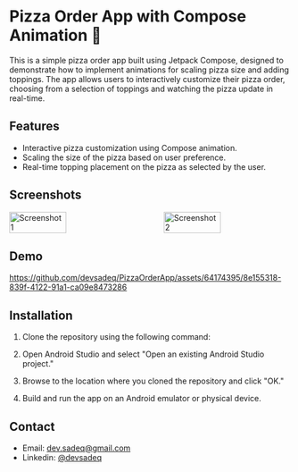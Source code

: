 # Pizza Order App with Compose Animation 🍕

This is a simple pizza order app built using Jetpack Compose, designed to demonstrate how to implement animations for scaling pizza size and adding toppings. The app allows users to interactively customize their pizza order, choosing from a selection of toppings and watching the pizza update in real-time.

## Features

- Interactive pizza customization using Compose animation.
- Scaling the size of the pizza based on user preference.
- Real-time topping placement on the pizza as selected by the user.

## Screenshots

<div style="display: flex; justify-content: space-between;">
  <img src="https://github.com/devsadeq/PizzaOrderApp/assets/64174395/a72aeb4e-078f-40a7-bfeb-58b1288ad19e" alt="Screenshot 1" width="45%">
  <img src="https://github.com/devsadeq/PizzaOrderApp/assets/64174395/b38f0086-5c12-4c10-8135-89eebf352f0e" alt="Screenshot 2" width="45%">
</div>

## Demo

https://github.com/devsadeq/PizzaOrderApp/assets/64174395/8e155318-839f-4122-91a1-ca09e8473286

## Installation

1. Clone the repository using the following command:

2. Open Android Studio and select "Open an existing Android Studio project."

3. Browse to the location where you cloned the repository and click "OK."

4. Build and run the app on an Android emulator or physical device.

## Contact

- Email: dev.sadeq@gmail.com
- Linkedin: [@devsadeq](https://www.linkedin.com/in/devsadeq/)
